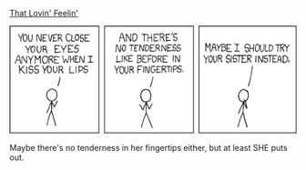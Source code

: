 [That Lovin' Feelin'](https://xkcd.com/317)

![That Lovin' Feelin'](./random_comic.png)

Maybe there's no tenderness in her fingertips either, but at least SHE puts out.

